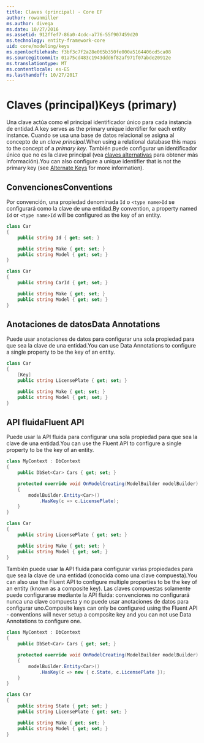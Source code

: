 ```yaml
---
title: Claves (principal) - Core EF
author: rowanmiller
ms.author: divega
ms.date: 10/27/2016
ms.assetid: 912ffef7-86a0-4cdc-a776-55f907459d20
ms.technology: entity-framework-core
uid: core/modeling/keys
ms.openlocfilehash: f3bf3c7f2a28e065b350fe000a5164406cd5ca08
ms.sourcegitcommit: 01a75cd483c1943ddd6f82af971f07abde20912e
ms.translationtype: MT
ms.contentlocale: es-ES
ms.lasthandoff: 10/27/2017
---
```

# <a name="keys-primary"></a><span data-ttu-id="6d115-102">Claves (principal)</span><span class="sxs-lookup"><span data-stu-id="6d115-102">Keys (primary)</span></span>

<span data-ttu-id="6d115-103">Una clave actúa como el principal identificador único para cada instancia de entidad.</span><span class="sxs-lookup"><span data-stu-id="6d115-103">A key serves as the primary unique identifier for each entity instance.</span></span> <span data-ttu-id="6d115-104">Cuando se usa una base de datos relacional se asigna al concepto de un *clave principal*.</span><span class="sxs-lookup"><span data-stu-id="6d115-104">When using a relational database this maps to the concept of a *primary key*.</span></span> <span data-ttu-id="6d115-105">También puede configurar un identificador único que no es la clave principal (vea [claves alternativas](alternate-keys.md) para obtener más información).</span><span class="sxs-lookup"><span data-stu-id="6d115-105">You can also configure a unique identifier that is not the primary key (see [Alternate Keys](alternate-keys.md) for more information).</span></span>

## <a name="conventions"></a><span data-ttu-id="6d115-106">Convenciones</span><span class="sxs-lookup"><span data-stu-id="6d115-106">Conventions</span></span>

<span data-ttu-id="6d115-107">Por convención, una propiedad denominada `Id` o `<type name>Id` se configurará como la clave de una entidad.</span><span class="sxs-lookup"><span data-stu-id="6d115-107">By convention, a property named `Id` or `<type name>Id` will be configured as the key of an entity.</span></span>

<!-- [!code-csharp[Main](samples/core/Modeling/Conventions/Samples/KeyId.cs?highlight=3)] -->
``` csharp
class Car
{
    public string Id { get; set; }

    public string Make { get; set; }
    public string Model { get; set; }
}
```

<!-- [!code-csharp[Main](samples/core/Modeling/Conventions/Samples/KeyTypeNameId.cs?highlight=3)] -->
``` csharp
class Car
{
    public string CarId { get; set; }

    public string Make { get; set; }
    public string Model { get; set; }
}
```

## <a name="data-annotations"></a><span data-ttu-id="6d115-108">Anotaciones de datos</span><span class="sxs-lookup"><span data-stu-id="6d115-108">Data Annotations</span></span>

<span data-ttu-id="6d115-109">Puede usar anotaciones de datos para configurar una sola propiedad para que sea la clave de una entidad.</span><span class="sxs-lookup"><span data-stu-id="6d115-109">You can use Data Annotations to configure a single property to be the key of an entity.</span></span>

<!-- [!code-csharp[Main](samples/core/Modeling/DataAnnotations/Samples/KeySingle.cs?highlight=3,4)] -->
``` csharp
class Car
{
    [Key]
    public string LicensePlate { get; set; }

    public string Make { get; set; }
    public string Model { get; set; }
}
```

## <a name="fluent-api"></a><span data-ttu-id="6d115-110">API fluida</span><span class="sxs-lookup"><span data-stu-id="6d115-110">Fluent API</span></span>

<span data-ttu-id="6d115-111">Puede usar la API fluida para configurar una sola propiedad para que sea la clave de una entidad.</span><span class="sxs-lookup"><span data-stu-id="6d115-111">You can use the Fluent API to configure a single property to be the key of an entity.</span></span>

<!-- [!code-csharp[Main](samples/core/Modeling/FluentAPI/Samples/KeySingle.cs?highlight=7,8)] -->
``` csharp
class MyContext : DbContext
{
    public DbSet<Car> Cars { get; set; }

    protected override void OnModelCreating(ModelBuilder modelBuilder)
    {
        modelBuilder.Entity<Car>()
            .HasKey(c => c.LicensePlate);
    }
}

class Car
{
    public string LicensePlate { get; set; }

    public string Make { get; set; }
    public string Model { get; set; }
}
```

<span data-ttu-id="6d115-112">También puede usar la API fluida para configurar varias propiedades para que sea la clave de una entidad (conocida como una clave compuesta).</span><span class="sxs-lookup"><span data-stu-id="6d115-112">You can also use the Fluent API to configure multiple properties to be the key of an entity (known as a composite key).</span></span> <span data-ttu-id="6d115-113">Las claves compuestas solamente puede configurarse mediante la API fluida: convenciones no configurará nunca una clave compuesta y no puede usar anotaciones de datos para configurar uno.</span><span class="sxs-lookup"><span data-stu-id="6d115-113">Composite keys can only be configured using the Fluent API - conventions will never setup a composite key and you can not use Data Annotations to configure one.</span></span>

<!-- [!code-csharp[Main](samples/core/Modeling/FluentAPI/Samples/KeyComposite.cs?highlight=7,8)] -->
``` csharp
class MyContext : DbContext
{
    public DbSet<Car> Cars { get; set; }

    protected override void OnModelCreating(ModelBuilder modelBuilder)
    {
        modelBuilder.Entity<Car>()
            .HasKey(c => new { c.State, c.LicensePlate });
    }
}

class Car
{
    public string State { get; set; }
    public string LicensePlate { get; set; }

    public string Make { get; set; }
    public string Model { get; set; }
}
```
